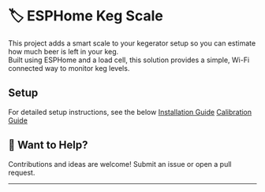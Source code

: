 # 🏷️ ESPHome Keg Scale

This project adds a smart scale to your kegerator setup so you can estimate how much beer is left in your keg.  
Built using ESPHome and a load cell, this solution provides a simple, Wi-Fi connected way to monitor keg levels.

## Setup

For detailed setup instructions, see the below 
  [Installation Guide](guide/installation.md)
  [Calibration Guide](guide/calibration.md)

## 📎 Want to Help?

Contributions and ideas are welcome! Submit an issue or open a pull request.

---
